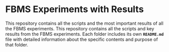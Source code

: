 # FBMS Experiments with Results
This repository contains all the scripts and the most important results of all the FBMS experiments. This repository contains all the scripts and key results from the FBMS experiments. Each folder includes its own **`README.md`** file with detailed information about the specific contents and purpose of that folder.

